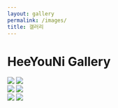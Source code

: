 ```yaml
---
layout: gallery
permalink: /images/
title: 갤러리
---
```

<html lang="en">
<head>
  <meta charset="UTF-8">
  <meta http-equiv="X-UA-Compatible" content="IE=edge">
  <meta name="viewport" content="width=device-width, initial-scale=1.0">
  <link rel="stylesheet" href="./image.css">
  <title>Image Gallery</title>
</head>
<body>
  <h1>HeeYouNi Gallery</h1>
  <div class="container">
    <div class="images">
      <div class="imageFlex1">
        <img src="{{ site.baseurl }}/images/404.jpg">
        <img src="{{ site.baseurl }}/images/galaxy.jpg">
      </div>
    </div>
    <div class="images">
      <div class="imageFlex2">
        <img src="{{ site.baseurl }}/images/404.jpg">
        <img src="{{ site.baseurl }}/images/galaxy.jpg">
      </div>
    </div>
    <div class="images">
      <div class="imageFlex3">
        <img src="{{ site.baseurl }}/images/404.jpg">
        <img src="{{ site.baseurl }}/images/galaxy.jpg">
      </div>
    </div>
  </div>
</body>
</html>